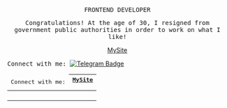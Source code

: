  <p align="center"><samp> FRONTEND DEVELOPER  </samp></p>
 
 <p align="center">
  <samp>
    Сongratulations! At the age of 30, I resigned from government public authorities in order to work on what I like! 
    </samp>
</p>
<p align="center"> <a href="https://andriivnav.if.ua/portfolio_2023/">MySite</a> </p>


 <samp> Connect with me: </samp> [![Telegram Badge](https://img.shields.io/badge/-ViktoriiaSmith-white?style=flat&logo=Telegram&logoColor=dark)](https://t.me/La_vie_chocolat) 


<table width="100%" align="center">
	<thead>
		<td span="col"> <samp> Connect with me: </samp></td>
		<th span="col"> <samp><a href="https://andriivnav.if.ua/portfolio_2023/">MySite</a> </p></samp></th>	
	</thead>
<tr>
	<td><p align="center">   </td>
